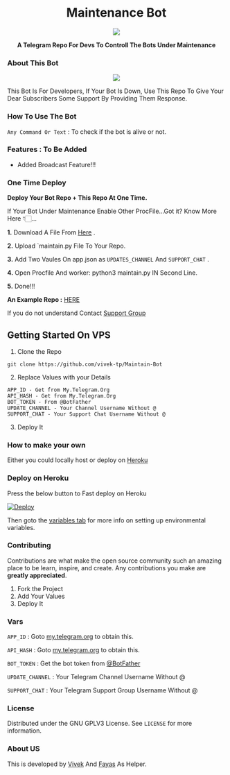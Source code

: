 <h1 align="center">Maintenance Bot</h1>
<p align="center">
  <a

<p align="center">
  <img src="https://telegra.ph/file/60fdc9e6682702bf4b471.jpg">
</p>
</a>
  <p align="center">
    <b>A Telegram Repo For Devs To Controll The Bots Under Maintenance</b>
    <br />

### About This Bot

<p align="center">
  <img src="https://telegra.ph/file/098e3e37d018743a7a407.jpg">
</p>

This Bot Is For Developers, If Your Bot Is Down, Use This Repo To Give Your Dear Subscribers Some Support By Providing Them Response.


### How To Use The Bot

`Any Command Or Text` : To check if the bot is alive or not.

### Features : To Be Added

- Added Broadcast Feature!!!

### One Time Deploy

**Deploy Your Bot Repo + This Repo At One Time.**

If Your Bot Under Maintenance Enable Other ProcFile...Got it? Know More Here 👇🏻...

**1.** Download A File From [Here](https://github.com/vivek-tp/Maintain-Bot/releases/download/Main/Maintain.py) .

**2.** Upload `maintain.py File To Your Repo.

**3.** Add Two Vaules On app.json as `UPDATES_CHANNEL` And `SUPPORT_CHAT` .

**4.** Open Procfile And  worker: python3 maintain.py IN Second Line.

**5.** Done!!!

**An Example Repo :** [HERE](https://github.com/search?q=repo)

If you do not understand Contact [Support Group](https://t.me/OpensourceTG)

## Getting Started On VPS

1. Clone the Repo
```
git clone https://github.com/vivek-tp/Maintain-Bot
```
2. Replace Values with your Details
```
APP_ID - Get from My.Telegram.Org
API_HASH - Get from My.Telegram.Org
BOT_TOKEN - From @BotFather
UPDATE_CHANNEL - Your Channel Username Without @
SUPPORT_CHAT - Your Support Chat Username Without @
```
3. Deploy It

### How to make your own

Either you could locally host or deploy on [Heroku](https://heroku.com)

### Deploy on Heroku

Press the below button to Fast deploy on Heroku

[![Deploy](https://www.herokucdn.com/deploy/button.svg)](https://heroku.com/deploy?template=https://github.com/vivek-tp/Maintain-Bot)

Then goto the <a href="#vars">variables tab</a> for more info on setting up environmental variables.


### Contributing

Contributions are what make the open source community such an amazing place to be learn, inspire, and create. Any contributions you make are **greatly appreciated**.

1. Fork the Project
2. Add Your Values
3. Deploy It

### Vars

`APP_ID` : Goto [my.telegram.org](https://my.telegram.org) to obtain this.

`API_HASH` : Goto [my.telegram.org](https://my.telegram.org) to obtain this.

`BOT_TOKEN` : Get the bot token from [@BotFather](https://telegram.dog/BotFather)

`UPDATE_CHANNEL` : Your Telegram Channel Username Without @

`SUPPORT_CHAT` : Your Telegram Support Group Username Without @

### License

Distributed under the GNU GPLV3 License. See `LICENSE` for more information.

### About US

This is developed by [Vivek](https://gitHub.com/Vivek-TP) And [Fayas](https://github.com/FayasNoushad) As Helper.

